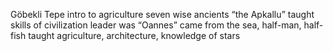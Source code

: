 Göbekli Tepe intro to agriculture
seven wise ancients “the Apkallu” taught skills of civilization
leader was “Oannes” came from the sea, half-man, half-fish
taught agriculture, architecture, knowledge of stars
